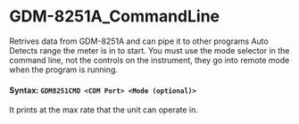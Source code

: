 # GDM-8251A_CommandLine
Retrives data from GDM-8251A and can pipe it to other programs
Auto Detects range the meter is in to start. You must use the mode selector in the command line, not the controls on the instrument, they go into remote mode when the program is running.

#### Syntax: `GDM8251CMD <COM Port> <Mode (optional)>`
It prints at the max rate that the unit can operate in.
